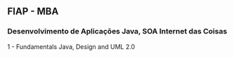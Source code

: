 ## FIAP - MBA
### Desenvolvimento de Aplicações Java, SOA  Internet das Coisas

1 - Fundamentals Java, Design and UML 2.0 
